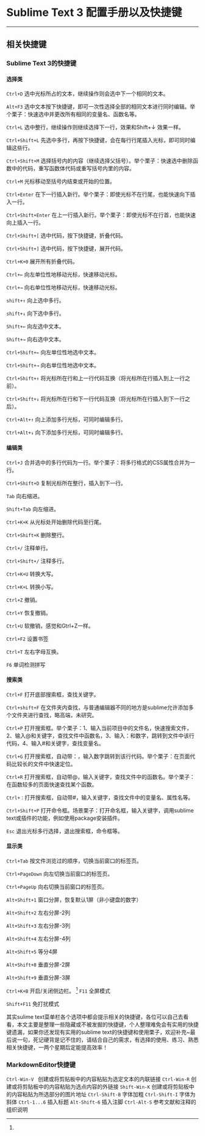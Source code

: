 # Sublime Text 3 配置手册以及快捷键
---

## 相关快捷键

### Sublime Text 3的快捷键
#### 选择类

`Ctrl+D` 选中光标所占的文本，继续操作则会选中下一个相同的文本。

`Alt+F3` 选中文本按下快捷键，即可一次性选择全部的相同文本进行同时编辑。举个栗子：快速选中并更改所有相同的变量名、函数名等。

`Ctrl+L` 选中整行，继续操作则继续选择下一行，效果和Shift+↓ 效果一样。

`Ctrl+Shift+L` 先选中多行，再按下快捷键，会在每行行尾插入光标，即可同时编辑这些行。

`Ctrl+Shift+M` 选择括号内的内容（继续选择父括号）。举个栗子：快速选中删除函数中的代码，重写函数体代码或重写括号内里的内容。

`Ctrl+M` 光标移动至括号内结束或开始的位置。

`Ctrl+Enter` 在下一行插入新行。举个栗子：即使光标不在行尾，也能快速向下插入一行。

`Ctrl+Shift+Enter` 在上一行插入新行。举个栗子：即使光标不在行首，也能快速向上插入一行。

`Ctrl+Shift+[` 选中代码，按下快捷键，折叠代码。

`Ctrl+Shift+]` 选中代码，按下快捷键，展开代码。

`Ctrl+K+0` 展开所有折叠代码。

`Ctrl+←` 向左单位性地移动光标，快速移动光标。

`Ctrl+→` 向右单位性地移动光标，快速移动光标。

`shift+↑` 向上选中多行。

`shift+↓` 向下选中多行。

`Shift+←` 向左选中文本。

`Shift+→` 向右选中文本。

`Ctrl+Shift+←` 向左单位性地选中文本。

`Ctrl+Shift+→` 向右单位性地选中文本。

`Ctrl+Shift+↑` 将光标所在行和上一行代码互换（将光标所在行插入到上一行之前）。

`Ctrl+Shift+↓` 将光标所在行和下一行代码互换（将光标所在行插入到下一行之后）。

`Ctrl+Alt+↑` 向上添加多行光标，可同时编辑多行。

`Ctrl+Alt+↓` 向下添加多行光标，可同时编辑多行。

 

#### 编辑类

`Ctrl+J` 合并选中的多行代码为一行。举个栗子：将多行格式的CSS属性合并为一行。

`Ctrl+Shift+D` 复制光标所在整行，插入到下一行。

`Tab` 向右缩进。

`Shift+Tab` 向左缩进。

`Ctrl+K+K` 从光标处开始删除代码至行尾。

`Ctrl+Shift+K` 删除整行。

`Ctrl+/` 注释单行。

`Ctrl+Shift+/` 注释多行。

`Ctrl+K+U` 转换大写。

`Ctrl+K+L` 转换小写。

`Ctrl+Z` 撤销。

`Ctrl+Y` 恢复撤销。

`Ctrl+U` 软撤销，感觉和Gtrl+Z一样。

`Ctrl+F2` 设置书签

`Ctrl+T` 左右字母互换。

`F6` 单词检测拼写

 

#### 搜索类

`Ctrl+F` 打开底部搜索框，查找关键字。

`Ctrl+shift+F` 在文件夹内查找，与普通编辑器不同的地方是sublime允许添加多个文件夹进行查找，略高端，未研究。

`Ctrl+P` 打开搜索框。举个栗子：1、输入当前项目中的文件名，快速搜索文件，2、输入@和关键字，查找文件中函数名，3、输入：和数字，跳转到文件中该行代码，4、输入#和关键字，查找变量名。

`Ctrl+G` 打开搜索框，自动带：，输入数字跳转到该行代码。举个栗子：在页面代码比较长的文件中快速定位。

`Ctrl+R` 打开搜索框，自动带@，输入关键字，查找文件中的函数名。举个栗子：在函数较多的页面快速查找某个函数。

`Ctrl+：`打开搜索框，自动带#，输入关键字，查找文件中的变量名、属性名等。

`Ctrl+Shift+P` 打开命令框。场景栗子：打开命名框，输入关键字，调用sublime text或插件的功能，例如使用package安装插件。

`Esc` 退出光标多行选择，退出搜索框，命令框等。

 

#### 显示类

`Ctrl+Tab` 按文件浏览过的顺序，切换当前窗口的标签页。

`Ctrl+PageDown` 向左切换当前窗口的标签页。

`Ctrl+PageUp` 向右切换当前窗口的标签页。

`Alt+Shift+1` 窗口分屏，恢复默认1屏（非小键盘的数字）

`Alt+Shift+2` 左右分屏-2列

`Alt+Shift+3` 左右分屏-3列

`Alt+Shift+4` 左右分屏-4列

`Alt+Shift+5` 等分4屏

`Alt+Shift+8` 垂直分屏-2屏

`Alt+Shift+9` 垂直分屏-3屏

`Ctrl+K+B` 开启/关闭侧边栏。
[^1]
`F11` 全屏模式

`Shift+F11` 免打扰模式

其实sulime text菜单栏各个选项中都会提示相关的快捷键，各位可以自己去看看，本文主要是整理一些隐藏或不被发掘的快捷键，个人整理难免会有实用的快捷键遗漏，如果你还发现有实用的sublime text的快捷键和使用栗子，欢迎补充~最后说一句，死记硬背是记不住的，请结合自己的需求，有选择的使用、练习、熟悉相关快捷键，一两个星期后定能提高效率！

### MarkdownEditor快捷键

`Ctrl-Win-V `  创建或将剪贴板中的内容粘贴为选定文本的内联链接
`Ctrl-Win-R`   创建或将剪贴板中的内容粘贴为选点内容的外链接
`Shift-Win-K`   创建或将剪贴板中的内容粘贴为所选部分的图片地址
`Ctrl-Shift-B`  字体加粗
`Ctrl-Shift-I`   字体为斜体
`Ctrl-1...6`    插入标题
`Alt-Shift-6`  插入注脚
`Ctrl-Alt-S`   参考文献和注释的组织说明

[^1]: 
